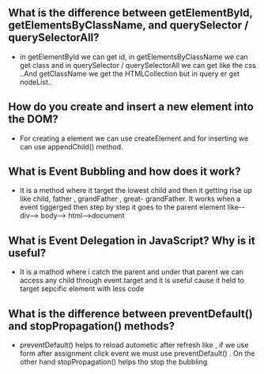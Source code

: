 ## What is the difference between getElementById, getElementsByClassName, and querySelector / querySelectorAll?
- in getElementById we can get id, in getElementsByClassName we can get class and in querySelector / querySelectorAll we can get like the css ..And getClassName we get the HTMLCollection but in query er get nodeList..

## How do you create and insert a new element into the DOM?
- For creating a element we can use createElement and for inserting we can use appendChild() method.

## What is Event Bubbling and how does it work?
- It is a method where it target the lowest child and then it getting rise up like child, father , grandFather , great- grandFather. It works when a event tiggerged then step by step it goes to the parent element like-- div--> body--> html-->document

## What is Event Delegation in JavaScript? Why is it useful?
- It is a mathod where i catch the parent and under that parent we can access any child through event.target and it is useful cause it held to target sepcific element with less code 

## What is the difference between preventDefault() and stopPropagation() methods?
- preventDefault() helps to reload autometic after refresh like , if we use form after assignment click event we must use preventDefault() . On the other hand stopPropagation() helps tho stop the bubbling 